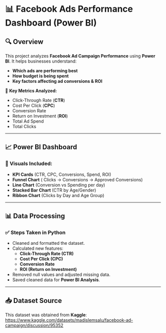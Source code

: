 # 📊 Facebook Ads Performance Dashboard (Power BI)

## 🔍 Overview
This project analyzes **Facebook Ad Campaign Performance** using **Power BI**. It helps businesses understand:
- **Which ads are performing best**
- **How budget is being spent**
- **Key factors affecting ad conversions & ROI**

📌 **Key Metrics Analyzed:**
- Click-Through Rate (**CTR**)
- Cost Per Click (**CPC**)
- Conversion Rate
- Return on Investment (**ROI**)
- Total Ad Spend
- Total Clicks

---

## 📈 **Power BI Dashboard**
### 🔹 **Visuals Included:**
- **KPI Cards** (CTR, CPC, Conversions, Spend, ROI)
- **Funnel Chart** ( Clicks → Conversions → Approved Conversions)
- **Line Chart** (Conversion vs Spending per day)
- **Stacked Bar Chart** (CTR by Age/Gender)
- **Ribbon Chart** (Clicks by Day and Age Group)


---

## 📊 **Data Processing**
### ✅ **Steps Taken in Python**
- Cleaned and formatted the dataset.
- Calculated new features:
  - **Click-Through Rate (CTR)**
  - **Cost Per Click (CPC)**
  - **Conversion Rate**
  - **ROI (Return on Investment)**
- Removed null values and adjusted missing data.
- Saved cleaned data for **Power BI Analysis**.

---

## 📥 **Dataset Source**
This dataset was obtained from **Kaggle**:  https://www.kaggle.com/datasets/madislemsalu/facebook-ad-campaign/discussion/95352
